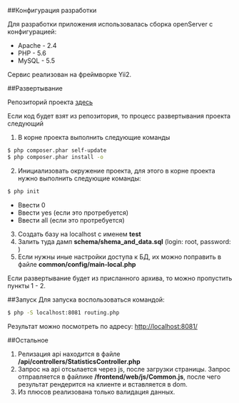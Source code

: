 ##Конфигурация разработки

Для разработки приложения использовалась сборка
openServer c конфигурацией:
* Apache - 2.4
* PHP - 5.6
* MySQL - 5.5

Сервис реализован на фреймворке Yii2.

##Развертывание

Репозиторий проекта [здесь](https://github.com/pers1307/test-task-net-elements)

Если код будет взят из репозитория, то процесс развертывания проекта следующий
1. В корне проекта выполнить следующие команды
```sh
$ php composer.phar self-update
$ php composer.phar install -o
```
2. Инициализовать окружение проекта, для этого в корне проекта нужно выполнить следующие команды:
```sh
$ php init
```
* Ввести 0
* Ввести yes (если это протребуется)
* Ввести all (если это протребуется)

3. Создать базу на localhost с именем **test**
4. Залить туда дамп **schema/shema_and_data.sql** (login: root, password: )
5. Если нужны иные настройки доступа к БД, их можно поправить в файле **common/config/main-local.php**

Если развертывание будет из присланного архива, то можно пропустить пункты 1 - 2.

##Запуск
Для запуска воспользоваться командой:
```sh
$ php -S localhost:8081 routing.php
```
Результат можно посмотреть по адресу: [http://localhost:8081/](http://localhost:8081/)

##Остальное
1. Релизация api находится в файле **/api/controllers/StatisticsController.php**
2. Запрос на api отсылается через js, после загрузки страницы. Запрос отправляется в файлике 
**/frontend/web/js/Common.js**, после чего результат рендерится на клиенте и вставляется в dom.
3. Из плюсов реализована только валидация данных.